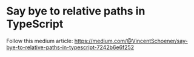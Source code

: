 # Say bye to relative paths in TypeScript

Follow this medium article: https://medium.com/@VincentSchoener/say-bye-to-relative-paths-in-typescript-7242b6e6f252
